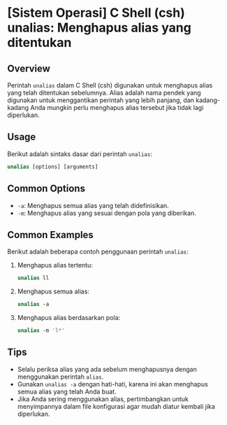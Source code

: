 # [Sistem Operasi] C Shell (csh) unalias: Menghapus alias yang ditentukan

## Overview
Perintah `unalias` dalam C Shell (csh) digunakan untuk menghapus alias yang telah ditentukan sebelumnya. Alias adalah nama pendek yang digunakan untuk menggantikan perintah yang lebih panjang, dan kadang-kadang Anda mungkin perlu menghapus alias tersebut jika tidak lagi diperlukan.

## Usage
Berikut adalah sintaks dasar dari perintah `unalias`:

```csh
unalias [options] [arguments]
```

## Common Options
- `-a`: Menghapus semua alias yang telah didefinisikan.
- `-m`: Menghapus alias yang sesuai dengan pola yang diberikan.

## Common Examples
Berikut adalah beberapa contoh penggunaan perintah `unalias`:

1. Menghapus alias tertentu:
   ```csh
   unalias ll
   ```

2. Menghapus semua alias:
   ```csh
   unalias -a
   ```

3. Menghapus alias berdasarkan pola:
   ```csh
   unalias -m 'l*'
   ```

## Tips
- Selalu periksa alias yang ada sebelum menghapusnya dengan menggunakan perintah `alias`.
- Gunakan `unalias -a` dengan hati-hati, karena ini akan menghapus semua alias yang telah Anda buat.
- Jika Anda sering menggunakan alias, pertimbangkan untuk menyimpannya dalam file konfigurasi agar mudah diatur kembali jika diperlukan.
